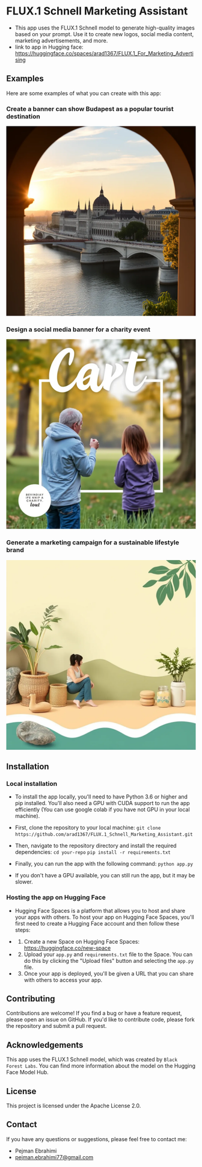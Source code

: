 # FLUX.1 Schnell Marketing Assistant

* This app uses the FLUX.1 Schnell model to generate high-quality images based on your prompt. Use it to create new logos, social media content, marketing advertisements, and more.
* link to app in Hugging face: https://huggingface.co/spaces/arad1367/FLUX.1_For_Marketing_Advertising

## Examples

Here are some examples of what you can create with this app:

### Create a banner can show Budapest as a popular tourist destination

![Tech startup logo](budapest.png)

### Design a social media banner for a charity event

![Charity event banner](charity.png)

### Generate a marketing campaign for a sustainable lifestyle brand

![Sustainable lifestyle brand campaign](sus.png)


## Installation

### Local installation

* To install the app locally, you'll need to have Python 3.6 or higher and pip installed. You'll also need a GPU with CUDA support to run the app efficiently (You can use google colab if you have not GPU in your local machine).

* First, clone the repository to your local machine:
`git clone https://github.com/arad1367/FLUX.1_Schnell_Marketing_Assistant.git`


* Then, navigate to the repository directory and install the required dependencies:
`cd your-repo`
`pip install -r requirements.txt`

* Finally, you can run the app with the following command:
`python app.py`


* If you don't have a GPU available, you can still run the app, but it may be slower.

### Hosting the app on Hugging Face

* Hugging Face Spaces is a platform that allows you to host and share your apps with others. To host your app on Hugging Face Spaces, you'll first need to create a Hugging Face account and then follow these steps:

- 1. Create a new Space on Hugging Face Spaces: https://huggingface.co/new-space
- 2. Upload your `app.py` and `requirements.txt` file to the Space. You can do this by clicking the "Upload files" button and selecting the `app.py` file.
- 3. Once your app is deployed, you'll be given a URL that you can share with others to access your app.

## Contributing
Contributions are welcome! If you find a bug or have a feature request, please open an issue on GitHub. If you'd like to contribute code, please fork the repository and submit a pull request.

## Acknowledgements
This app uses the FLUX.1 Schnell model, which was created by `Black Forest Labs`. You can find more information about the model on the Hugging Face Model Hub.

## License
This project is licensed under the Apache License 2.0.

## Contact
If you have any questions or suggestions, please feel free to contact me:
* Pejman Ebrahimi
* pejman.ebrahimi77@gmail.com
